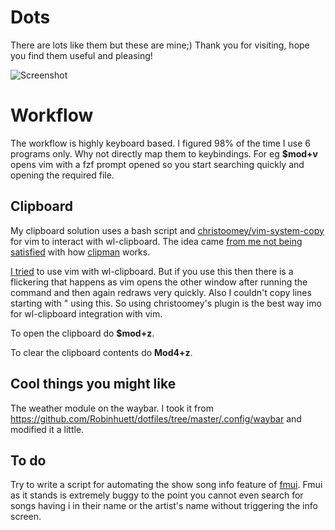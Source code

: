 # Dots
There are lots like them but these are mine;)
Thank you for visiting, hope you find them useful and pleasing!

![Screenshot](https://github.com/aryabhatta-dey/Dots/blob/master/setup.png "Screenshot")

# Workflow


The workflow is highly keyboard based. I figured 98% of the time I use 6 programs only. Why not directly map them to keybindings. For eg **$mod+v** opens vim with a fzf prompt opened so you start searching quickly and opening the required file.

## Clipboard

My clipboard solution uses a bash script and [christoomey/vim-system-copy](https://github.com/christoomey/vim-system-copy) for vim to interact with wl-clipboard. The idea came [from me not being satisfied](https://www.reddit.com/r/swaywm/comments/g7vimq/whats_you_clipboard_solution/) with how [clipman](https://github.com/yory8/clipman) works.

[I tried](https://github.com/vim/vim/issues/5157) to use vim with wl-clipboard. But if you use this then there is a flickering that happens as vim opens the other window after running the command and then again redraws very quickly. Also I couldn't copy lines starting with " using this. So using christoomey's plugin is the best way imo for wl-clipboard integration with vim.

To open the clipboard do **$mod+z**.

To clear the clipboard contents do **Mod4+z**.

## Cool things you might like

The weather module on the waybar. I took it from https://github.com/Robinhuett/dotfiles/tree/master/.config/waybar and modified it a little.

## To do

Try to write a script for automating the show song info feature of [fmui](https://github.com/seebye/fmui). Fmui as it stands is extremely buggy to the point you cannot even search for songs having i in their name or the artist's name without triggering the info screen.
